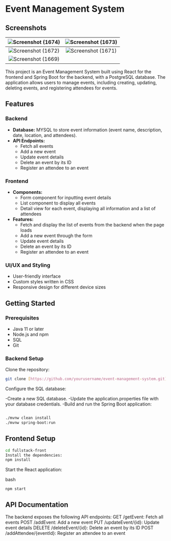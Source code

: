 # Event Management System
## Screenshots

| ![Screenshot (1674)](https://github.com/user-attachments/assets/211de2a0-8f51-4719-9bb3-92ab553dbf4d) | ![Screenshot (1673)](https://github.com/user-attachments/assets/57449421-7ce8-476f-9cda-25f0fec5263b) |
|:-----------------------------------------------------:|:-----------------------------------------------------:|
| ![Screenshot (1672)](https://github.com/user-attachments/assets/cbe72e5a-bc67-498d-8a55-72b1b57dd44a) | ![Screenshot (1671)](https://github.com/user-attachments/assets/4ad163e2-fb07-47be-90bc-8fbdd0eb05ff) |
| ![Screenshot (1669)](https://github.com/user-attachments/assets/24a0ae10-f4dd-4d9d-809b-cb728fb225a6) | |



This project is an Event Management System built using React for the frontend and Spring Boot for the backend, with a PostgreSQL database. The application allows users to manage events, including creating, updating, deleting events, and registering attendees for events.

## Features

### Backend
- **Database:** MYSQL to store event information (event name, description, date, location, and attendees).
- **API Endpoints:** 
  - Fetch all events
  - Add a new event
  - Update event details
  - Delete an event by its ID
  - Register an attendee to an event

### Frontend
- **Components:**
  - Form component for inputting event details
  - List component to display all events
  - Detail view for each event, displaying all information and a list of attendees
- **Features:**
  - Fetch and display the list of events from the backend when the page loads
  - Add a new event through the form
  - Update event details
  - Delete an event by its ID
  - Register an attendee to an event

### UI/UX and Styling
- User-friendly interface
- Custom styles written in CSS
- Responsive design for different device sizes

## Getting Started

### Prerequisites
- Java 11 or later
- Node.js and npm
- SQL
- Git

### Backend Setup

 Clone the repository:
   ```bash
   git clone [https://github.com/yourusername/event-management-system.git](https://github.com/IT21754470/Event-management.git)
   
   ```


Configure the SQL database:

-Create a new SQL database.
-Update the application.properties file with your database credentials.
-Build and run the Spring Boot application:


```bash

./mvnw clean install
./mvnw spring-boot:run

```

## Frontend Setup
```bash
cd fullstack-front
Install the dependencies:
npm install
```

Start the React application:

bash
```
npm start

```
## API Documentation

The backend exposes the following API endpoints:
GET /getEvent: Fetch all events
POST /addEvent: Add a new event
PUT /updateEvent/{id}: Update event details
DELETE /deleteEvent/{id}: Delete an event by its ID
POST /addAttendee/{eventId}: Register an attendee to an event


